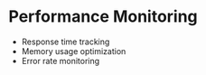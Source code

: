 # Performance Monitoring
- Response time tracking
- Memory usage optimization
- Error rate monitoring
